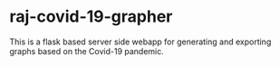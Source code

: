 # raj-covid-19-grapher
This is a flask based server side webapp for generating and exporting graphs based on the Covid-19 pandemic.
